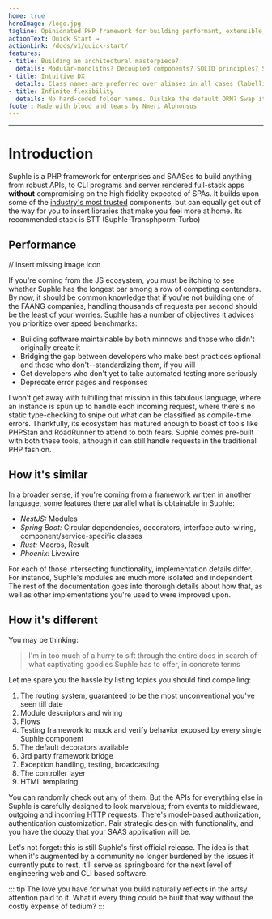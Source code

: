 ```yaml
---
home: true
heroImage: /logo.jpg
tagline: Opinionated PHP framework for building performant, extensible, and testable web applications
actionText: Quick Start →
actionLink: /docs/v1/quick-start/
features:
- title: Building an architectural masterpiece?
  details: Modular-monoliths? Decoupled components? SOLID principles? Slim controllers? Conditional factories? If those terms appeal to you, their enabling structures are enforced in Suphle
- title: Intuitive DX
  details: Class names are preferred over aliases in all cases (labelling, payloads/DTOs, routing); for discoverability, lazy-loading, auto-wiring them, etc. Strongly typed config classes. There are no includes, no folder scanning, no instantiation is done prematurely (during booting or whenever)
- title: Infinite flexibility
  details: No hard-coded folder names. Dislike the default ORM? Swap it out in a heartbeat! Same goes for templating engine. Bring whatever components you're used to along. Even bring existing projects written in other PHP frameworks. Suphle will not object
footer: Made with blood and tears by Nmeri Alphonsus
---
```



---
# Introduction

Suphle is a PHP framework for enterprises and SAASes to build anything from robust APIs, to CLI programs and server rendered full-stack apps **without** compromising on the high fidelity expected of SPAs. It builds upon some of the [industry's most trusted](/docs/v1/database) components, but can equally get out of the way for you to insert libraries that make you feel more at home. Its recommended stack is STT (Suphle-Transphporm-Turbo)

## Performance
// insert missing image icon

If you're coming from the JS ecosystem, you must be itching to see whether Suphle has the longest bar among a row of competing contenders. By now, it should be common knowledge that if you're not building one of the FAANG companies, handling thousands of requests per second should be the least of your worries. Suphle has a number of objectives it advices you prioritize over speed benchmarks:

- Building software maintainable by both minnows and those who didn't originally create it
- Bridging the gap between developers who make best practices optional and those who don't--standardizing them, if you will
- Get developers who don't yet to take automated testing more seriously
- Deprecate error pages and responses

I won't get away with fulfilling that mission in this fabulous language, where an instance is spun up to handle each incoming request, where there's no static type-checking to snipe out what can be classified as compile-time errors. Thankfully, its ecosystem has matured enough to boast of tools like PHPStan and RoadRunner to attend to both fears. Suphle comes pre-built with both these tools, although it can still handle requests in the traditional PHP fashion.

## How it's similar
In a broader sense, if you're coming from a framework written in another language, some features there parallel what is obtainable in Suphle:

- *NestJS:* Modules
- *Spring Boot:* Circular dependencies, decorators, interface auto-wiring, component/service-specific classes
- *Rust:* Macros, Result
- *Phoenix:* Livewire

For each of those intersecting functionality, implementation details differ. For instance, Suphle's modules are much more isolated and independent. The rest of the documentation goes into thorough details about how that, as well as other implementations you're used to were improved upon.

## How it's different
You may be thinking:

> I'm in too much of a hurry to sift through the entire docs in search of what captivating goodies Suphle has to offer, in concrete terms

Let me spare you the hassle by listing topics you should find compelling:

1. The routing system, guaranteed to be the most unconventional you've seen till date
1. Module descriptors and wiring
1. Flows
1. Testing framework to mock and verify behavior exposed by every single Suphle component
1. The default decorators available
1. 3rd party framework bridge
1. Exception handling, testing, broadcasting
1. The controller layer
1. HTML templating

You can randomly check out any of them. But the APIs for everything else in Suphle is carefully designed to look marvelous; from events to middleware, outgoing and incoming HTTP requests. There's model-based authorization, authentication customization. Pair strategic design with functionality, and you have the doozy that your SAAS application will be.

Let's not forget: this is still Suphle's first official release. The idea is that when it's augmented by a community no longer burdened by the issues it currently puts to rest, it'll serve as springboard for the next level of engineering web and CLI based software.

::: tip
The love you have for what you build naturally reflects in the artsy attention paid to it. What if every thing could be built that way without the costly expense of tedium?
:::
